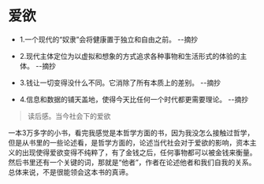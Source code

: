 # 爱欲

- 1.一个现代的“奴隶”会将健康置于独立和自由之前。 --摘抄

- 2.现代主体定位为以虚拟和想象的方式追求各种事物和生活形式的体验的主体。 --摘抄

- 3.钱让一切变得没什么不同。它消除了所有本质上的差别。 --摘抄

- 4.信息和数据的铺天盖地，使得今天比任何一个时代都更需要理论。 --摘抄

>读后感。当今社会下的爱欲

一本3万多字的小书，看完我感觉是本哲学方面的书，因为我没怎么接触过哲学，但是从书里的一些论述看，是哲学方面的，论述当代社会对于爱欲的影响，资本主义的出现使得爱欲变得不纯粹了，有了金钱之后，任何事物都可以被金钱来衡量。然后书里还有一个关键的词，那就是“他者”，作者在论述他者和我们自我的关系。总体来说，不是很能领会这本书的真谛。
